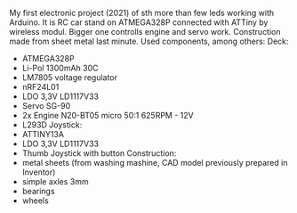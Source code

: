 My first electronic project (2021) of sth more than few leds working with Arduino. It is RC car stand on ATMEGA328P connected with ATTiny by wireless modul. 
Bigger one controlls engine and servo work. Construction made from sheet metal last minute. 
Used components, among others:
Deck:
  - ATMEGA328P
  - Li-Pol 1300mAh 30C
  - LM7805 voltage regulator
  - nRF24L01
  - LDO 3,3V LD1117V33
  - Servo SG-90
  - 2x Engine N20-BT05 micro 50:1 625RPM - 12V
  - L293D
Joystick:
  - ATTINY13A
  - LDO 3,3V LD1117V33
  - Thumb Joystick with button
Construction:
  - metal sheets (from washing mashine, CAD model previously prepared in Inventor)
  - simple axles 3mm
  - bearings
  - wheels
